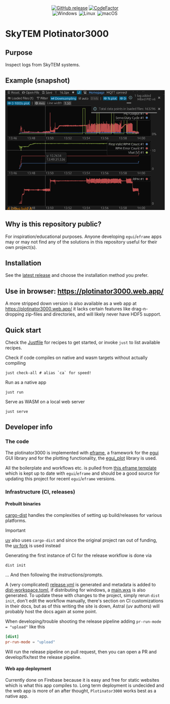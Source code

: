 <div align="center">
  <a href="https://github.com/luftkode/plotinator3000/releases" title="Latest Stable GitHub Release">
      <img src="https://img.shields.io/github/release/luftkode/plotinator3000/all.svg?style=flat&logo=github&logoColor=white&colorB=blue&label=Latest%20Release" alt="GitHub release"></a>
  <a href="https://github.com/luftkode/plotinator3000/actions/workflows/CI.yml"><img src="https://github.com/luftkode/plotinator3000/actions/workflows/CI.yml/badge.svg" alt="CodeFactor" /></a>
</div>
<div align="center">
    <img src="https://img.shields.io/badge/-Windows-6E46A2.svg?style=flat&logo=windows-11&logoColor=white" alt="Windows" title="Supported Platform: Windows">&thinsp;
    <img src="https://img.shields.io/badge/-Linux-9C2A91.svg?style=flat&logo=linux&logoColor=white" alt="Linux" title="Supported Platform: Linux">&thinsp;
    <img src="https://img.shields.io/badge/-macOS-red.svg?style=flat&logo=apple&logoColor=white" alt="macOS" title="Supported Platform: macOS">
</div>


# SkyTEM Plotinator3000

## Purpose

Inspect logs from SkyTEM systems.

## Example (snapshot)

![plotinator3000_snapshot](./tests/snapshots/dropped_mbed_pid_regular_v6.png)

## Why is this repository public?

For inspiration/educational purposes. Anyone developing `egui`/`eframe` apps may or may not find any of the solutions in this repository useful for their own project(s).

## Installation

See the [latest release](https://github.com/luftkode/plotinator3000/releases/latest) and choose the installation method you prefer.

## Use in browser: https://plotinator3000.web.app/

A more stripped down version is also available as a web app at https://plotinator3000.web.app/ it lacks certain features like drag-n-dropping zip-files and directories, and will likely never have HDF5 support.

## Quick start

Check the [Justfile](Justfile) for recipes to get started, or invoke `just` to list available recipes.

Check if code compiles on native and wasm targets without actually compiling

```shell
just check-all # alias `ca` for speed!
```

Run as a native app

```shell
just run
```

Serve as WASM on a local web server

```shell
just serve
```

## Developer info

### The code

The plotinator3000 is implemented with [eframe](https://github.com/emilk/egui/tree/master/crates/eframe), a framework for the [egui](https://github.com/emilk/egui) GUI library and for the plotting functionality, the [egui_plot](https://github.com/emilk/egui_plot) library is used.

All the boilerplate and workflows etc. is pulled from [this eframe template](https://github.com/emilk/eframe_template) which is kept up to date with `egui`/`eframe` and should be a good source for updating this project for recent `egui`/`eframe` versions.

### Infrastructure (CI, releases)

#### Prebuilt binaries

[cargo-dist](https://github.com/axodotdev/cargo-dist) handles the complexities of setting up build/releases for various platforms.

> [!IMPORTANT]
> [uv](https://github.com/astral-sh/uv) also uses `cargo-dist` and since the original project ran out of funding, the [uv fork](https://github.com/astral-sh/cargo-dist) is used instead

Generating the first instance of CI for the release workflow is done via

```shell
dist init
```
... And then following the instructions/prompts.

A (very complicated) [release.yml](.github/workflows/release.yml) is generated and metadata is added to [dist-workspace.toml](dist-workspace.toml), if distributing for windows, a [main.wxs](wix/main.wxs) is also generated. To update these with changes to the project, simply rerun `dist init`, don't edit the workflow manually, there's section on CI customizations in their docs, but as of this writing the site is down, Astral (uv authors) will probably host the docs again at some point.

When developing/trouble shooting the release pipeline adding `pr-run-mode = "upload"` like this

```toml
[dist]
pr-run-mode = "upload"
```

Will run the release pipeline on pull request, then you can open a PR and develop/fix/test the release pipeline.

#### Web app deployment

Currently done on Firebase because it is easy and free for static websites which is what this app compiles to. Long term deployment is undecided and the web app is more of an after thought, `Plotinator3000` works best as a native app.
